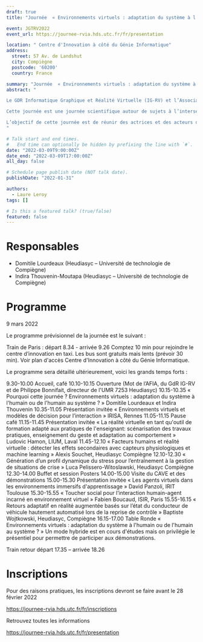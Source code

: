 ```yaml
---
draft: true
title: "Journée  « Environnements virtuels : adaptation du système à l'humain ou de l'humain au système ? » "

event: JGTRV2022
event_url: https://journee-rvia.hds.utc.fr/fr/presentation

location: " Centre d'Innovation à côté du Génie Informatique"
address:
  street: 57 Av. de Landshut
  city: Compiègne
  postcode: '60200'
  country: France

summary: "Journée  « Environnements virtuels : adaptation du système à l'humain ou de l'humain au système ? »"
abstract: "

Le GDR Informatique Graphique et Réalité Virtuelle (IG-RV) et l’Association Française d’Intelligence Artificielle (AFIA) au travers de son Collège Interaction avec l’Humain (IAH), organisent une journée commune sur le thème « Environnements virtuels : adaptation du système à l'humain ou de l'humain au système ? » le 9 mars 2022 à l’Université de technologie de Compiègne (UTC), avec le soutien du laboratoire Heudiasyc.

Cette journée est une journée scientifique autour de sujets à l’intersection des deux domaines de recherche que sont l’ Intelligence Artificielle (IA) et la Réalité Virtuelle (RV), mettant en évidence des liens possibles entre les deux disciplines.  

L’objectif de cette journée est de réunir des actrices et des acteurs du domaine, afin d’aborder des questions scientifiques, technologiques, ou des questions portant sur les facteurs humains et les usages. Les participants seront issus aussi bien du monde académique que du monde industriel, permettant de confronter différentes approches et différents domaines d’application. Le format de cette journée offre un contexte opportun pour mettre en commun les expériences et réflexions sur les approches actuelles, sur les challenges et les perspectives de recherche, au travers de présentations invitées, de démonstrations et de contributions directes.
"

# Talk start and end times.
#   End time can optionally be hidden by prefixing the line with `#`.
date: "2022-03-09T9:00:00Z"
date_end: "2022-03-09T17:00:00Z"
all_day: false

# Schedule page publish date (NOT talk date).
publishDate: "2022-01-31"

authors:
  - Laure Leroy
tags: []

# Is this a featured talk? (true/false)
featured: false
---
```


# Responsables

- Domitile Lourdeaux (Heudiasyc – Université de technologie de Compiègne)
- Indira Thouvenin-Moutapa (Heudiasyc – Université de technologie de Compiègne)


# Programme

9 mars 2022

Le programme prévisionnel de la journée est le suivant :

Train de Paris : départ 8.34 - arrivée 9.26 Comptez 10 min pour rejoindre le centre d’innovation en taxi. Les bus sont gratuits mais lents (prévoir 30 min). Voir plan d'accès Centre d'Innovation à côté du Génie Informatique.

Le programme sera détaillé ultérieurement, voici les grands temps forts :

9.30-10.00 Accueil, café
10.10-10.15 Ouverture (Mot de l’AFIA, du GdR IG-RV et de Philippe Bonnifait, directeur de l'UMR 7253 Heudiasyc)
10.15-10.35 « Pourquoi cette journée ? Environnements virtuels : adaptation du système à l'humain ou de l'humain au système ? » Domitile Lourdeaux et Indira Thouvenin
10.35-11.05 Présentation invitée « Environnements virtuels et modèles de décision pour l’interaction » IRISA, Rennes
11.05-11.15 Pause café
11.15-11.45 Présentation invitée « La réalité virtuelle en tant qu'outil de formation adapté aux pratiques de l'enseignant: scénarisation des travaux pratiques, enseignement du geste et adaptation au comportement » Ludovic Hamon, LIUM, Laval
11.45-12.10 « Facteurs humains et réalité virtuelle : détecter les effets secondaires avec capteurs physiologiques et machine learning » Alexis Souchet, Heudiasyc Compiègne
12.10-12.30 « Génération d’un profil dynamique du stress pour l’entraînement à la gestion de situations de crise » Luca Pelissero-Witoslawski, Heudiasyc Compiègne
12.30-14.00 Buffet et session Posters
14.00-15.00 Visite du CAVE et des démonstrations
15.00-15.30 Présentation invitée « Les agents virtuels dans les environnements immersifs d'apprentissage » David Panzoli, IRIT Toulouse
15.30-15.55 « Toucher social pour l’interaction humain-agent incarné en environnement virtuel » Fabien Boucaud, ISIR, Paris
15.55-16.15 « Retours adaptatif en réalité augmentée basés sur l’état du conducteur de véhicule hautement automatisé lors de la reprise de contrôle » Baptiste Wojtkowski, Heudiasyc, Compiègne
16.15-17.00 Table Ronde « Environnements virtuels : adaptation du système à l'humain ou de l'humain au système ? »
Un mode hybride est en cours d'études mais on privilégie le présentiel pour permettre de participer aux démonstrations.

Train retour départ 17.35 – arrivée 18.26



# Inscriptions

Pour des raisons pratiques, les inscriptions devront se faire avant le 28 février 2022

https://journee-rvia.hds.utc.fr/fr/inscriptions

Retrouvez toutes les informations

https://journee-rvia.hds.utc.fr/fr/presentation
